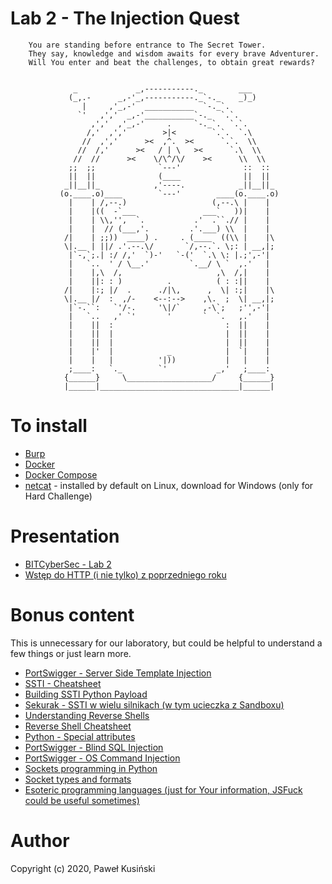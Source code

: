 # Lab 2 - The Injection Quest

```
    You are standing before entrance to The Secret Tower.
    They say, knowledge and wisdom awaits for every brave Adventurer.
    Will You enter and beat the challenges, to obtain great rewards?


              _             _,-----------._        ___
             (_,.-      _,-'_,-----------._`-._    _)_)
                |     ,'_,-'  ___________  `-._`.
               `'   ,','  _,-'___________`-._  `.`.
                  ,','  ,'_,-'     .     `-._`.  `.`.
                 /,'  ,','        >|<        `.`.  `.\
                //  ,','      ><  ,^.  ><      `.`.  \\
               //  /,'      ><   / | \   ><      `.\  \\
              //  //      ><    \/\^/\/    ><      \\  \\
             ;;  ;;              `---'              ::  ::
             ||  ||              (____              ||  ||         
            _||__||_            ,'----.            _||__||_        
           (o.____.o)____        `---'        ____(o.____.o)       
             |    | /,--.)                   (,--.\ |    |
             |    |((  -`___               ___`   ))|    |
             |    | \\,'',  `.           .'  .``.// |    |
             |    |  // (___,'.         .'.___) \\  |    |
            /|    | ;;))  ____) .     . (____  ((\\ |    |\
            \|.__ | ||/ .'.--.\/       `/,--.`. \;: | __,|;
             |`-,`;.| :/ /,'  `)-'   `-('  `.\ \: |.;',-'|
             |   `..  ' / \__.'         `.__/ \ `  ,.'   |
             |    |,\  /,                     ,\  /,|    |
             |    ||: : )          .          ( : :||    |
            /|    |:; |/  .      ./|\,      ,  \| :;|    |\
            \|.__ |/  :  ,/-    <--:-->    ,\.  ;  \| __,|;
             |`-.``:   `'/-.     '\|/`     ,-\`;   ;'',-'|
             |   `..   ,' `'       '       `  `.   ,.'   |
             |    ||  :                         :  ||    |
             |    ||  |                         |  ||    |
             |    ||  |                         |  ||    |
             |    |'  |            _            |  `|    |
             |    |   |          '|))           |   |    |
             ;____:   `._        `'           _,'   ;____:
            {______}     \___________________/     {______}
            |______|_______________________________|______|
```

# To install

* [Burp](https://portswigger.net/)
* [Docker](https://docs.docker.com/get-docker/)
* [Docker Compose](https://docs.docker.com/compose/install/)
* [netcat](https://eternallybored.org/misc/netcat/) - installed by default on Linux, download for Windows (only for Hard Challenge)

# Presentation

* [BITCyberSec - Lab 2](https://docs.google.com/presentation/d/12c8591FqKSXGSwr0F2TNnR7QoXbyXRqF7906HU_dZKU/edit?usp=sharing)
* [Wstęp do HTTP (i nie tylko) z poprzedniego roku](https://docs.google.com/presentation/d/1Lavn_jpTyCrp3OAmgn1-c0DsHZhhJ5FHwiDXWde55XU/edit?usp=sharing)

# Bonus content
This is unnecessary for our laboratory, but could be helpful to understand a few things or just learn more.

* [PortSwigger - Server Side Template Injection](https://portswigger.net/research/server-side-template-injection)
* [SSTI - Cheatsheet](https://github.com/swisskyrepo/PayloadsAllTheThings/tree/master/Server%20Side%20Template%20Injection)
* [Building SSTI Python Payload](https://www.onsecurity.io/blog/server-side-template-injection-with-jinja2/)
* [Sekurak - SSTI w wielu silnikach (w tym ucieczka z Sandboxu)](https://sekurak.pl/podatnosc-server-side-template-injections/)
* [Understanding Reverse Shells](https://www.netsparker.com/blog/web-security/understanding-reverse-shells/)
* [Reverse Shell Cheatsheet](https://github.com/swisskyrepo/PayloadsAllTheThings/blob/master/Methodology%20and%20Resources/Reverse%20Shell%20Cheatsheet.md)
* [Python - Special attributes](https://docs.python.org/3.9/library/stdtypes.html#special-attributes)
* [PortSwigger - Blind SQL Injection](https://portswigger.net/web-security/sql-injection/blind)
* [PortSwigger - OS Command Injection](https://portswigger.net/web-security/os-command-injection)
* [Sockets programming in Python](https://docs.python.org/3/howto/sockets.html)
* [Socket types and formats](https://man7.org/linux/man-pages/man2/socket.2.html)
* [Esoteric programming languages (just for Your information, JSFuck could be useful sometimes)](https://en.wikipedia.org/wiki/Esoteric_programming_language)

# Author

Copyright (c) 2020, Paweł Kusiński
